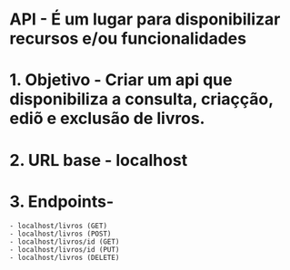 # API - É um lugar para disponibilizar recursos e/ou funcionalidades
# 1. Objetivo - Criar um api que disponibiliza a consulta, criaçção, ediõ e exclusão de livros.
# 2. URL base - localhost
# 3. Endpoints- 
    - localhost/livros (GET)
    - localhost/livros (POST)
    - localhost/livros/id (GET)
    - localhost/livros/id (PUT)
    - localhost/livros (DELETE)
